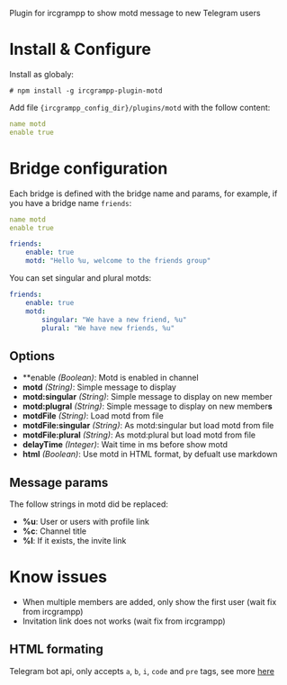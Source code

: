 Plugin for ircgrampp to show motd message to new Telegram users

# Install & Configure

Install as globaly:

    # npm install -g ircgrampp-plugin-motd

Add file `{ircgrampp_config_dir}/plugins/motd` with the follow content:

```yaml
name motd
enable true
```

# Bridge configuration

Each bridge is defined with the bridge name and params, for example, if you have a bridge name `friends`:

```yaml
name motd
enable true

friends:
    enable: true
    motd: "Hello %u, welcome to the friends group"
```

You can set singular and plural motds:

```yaml
friends:
    enable: true
    motd:
        singular: "We have a new friend, %u"
        plural: "We have new friends, %u"
```

## Options

* **enable *(Boolean)*: Motd is enabled in channel
* **motd** *(String)*: Simple message to display
* **motd:singular** *(String)*: Simple message to display on new member
* **motd:plugral** *(String)*: Simple message to display on new member**s**
* **motdFile** *(String)*: Load motd from file 
* **motdFile:singular** *(String)*: As motd:singular but load motd from file
* **motdFile:plural** *(String)*: As motd:plural but load motd from file
* **delayTime** *(Integer)*: Wait time in ms before show motd
* **html** *(Boolean)*: Use motd in HTML format, by defualt use markdown

## Message params

The follow strings in motd did be replaced:

* **%u**: User or users with profile link
* **%c**: Channel title
* **%l**: If it exists, the invite link

# Know issues

* When multiple members are added, only show the first user (wait fix from ircgrampp)
* Invitation link does not works (wait fix from ircgrampp)

## HTML formating

Telegram bot api, only accepts `a`, `b`, `i`, `code` and `pre` tags, see more [here](https://core.telegram.org/bots/api#html-style)
